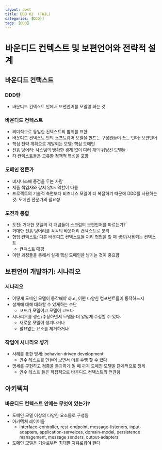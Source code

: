 ```yaml
---
layout: post
title: DDD 02  (TWIL)
categories: [DDD]]
tags: [DDD]
---
```


# 바운디드 컨텍스트 및 보편언어와 전략적 설계 

## 바운디드 컨택스트
### DDD란
 - 바운디드 컨텍스트 안에서 보편언어를 모델링 하는 것

### 바운디드 컨텍스트
 - 의미적으로 동일한 컨텍스트의 범위를 표현
 - 바운디드 컨텍스트 안의 소프트웨어 모델을 만드는 구성원들이 쓰는 언어: 보편언어
 - 핵심 전략 계획으로 계발되는 모델: 핵심 도메인
 - 진흙 덩어리: 시스템의 명확한 경계 없이 여러 개의 뒤엉킨 모델들
 - 각 컨텍스트들은 고유한 정책적 특성을 포함

### 도메인 전문가
 - 비지니스에 중점을 두는 사람
 - 제품 책임자와 같지 않다: 역할이 다름
 - 프로젝트의 기술적 측면보다 비즈니스 모델이 더 복잡하기 때문에 DDD를 사용하는 것: 도메인 전문가의 필요성
 
### 도전과 통합
 - 도전: 거대한 모델의 각 개념들이 스크럼의 보편언어를 따르는가?
 - 거대한 진흙 덩어리를 각각의 바운더리 컨텍스트로 분리
 - 협업 컨택스트: 다른 바운디드 컨텍스트들 끼리 협업을 할 때 생성/사용되는 컨택스트
     - 컨택스트 매핑
 - 이런 과정들을 통해서 실제 핵심 도메인만 남기는 것이 중요함

## 보편언어 개발하기: 시나리오

### 시나리오 
 - 어떻게 도메인 모델이 동작해야 하고, 어떤 다양한 컴포넌트들이 동작하느지
 - 설계에 대해 대화할 수 있게하는 수단
    - 코드가 모델이고 모델이 코드다
 - 시나리오를 생산/수정하면서 모델을 더 알맞게 수정할 수 있다. 
   - 새로운 모델이 생겨나거나
   - 필요없는 요소를 제거하거나

### 작업에 시나리오 넣기
 - 사례를 통한 명세: behavior-driven development
      - 인수 테스트를 만들어 보면서 이를 수행 할 수 있다
 - 명세를 구현하고 검증을 통과하게 될 때 까지 도메인 모델을 단계적으로 정제
      - 인수 테스트 들은 직접적으로 바운디드 컨텍스트와 연관됨


## 아키텍처
 
### 바운디드 컨텍스트 안에는 무엇이 있는가?
 - 도메인 모델 이상의 다양한 요소들로 구성됨
 - 아키텍쳐 레이어들
     - interface-controller, rest-endpoint, message-listeners, input-adapters, application-serveices, domain-model, persistence management, message senders, output-adapters
 - 도메인 모델은 기술로부터 최대한 자유로워야 한다

 


